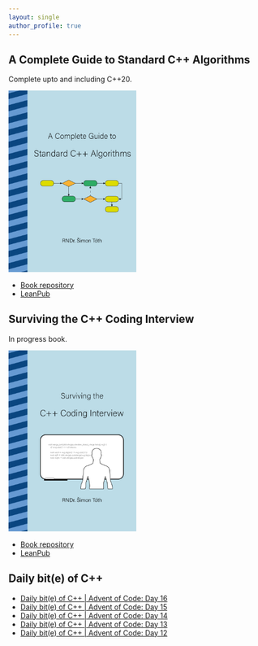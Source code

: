 ```yaml
---
layout: single
author_profile: true
---
```


## A Complete Guide to Standard C++ Algorithms

Complete upto and including C++20.

[<img src="assets/images/book_algorithms_cover.png" width="50%">](https://leanpub.com/cpp-algorithms-guide)

- [Book repository](https://github.com/HappyCerberus/book-cpp-algorithms)
- [LeanPub](https://leanpub.com/cpp-algorithms-guide)

## Surviving the C++ Coding Interview

In progress book.

[<img src="assets/images/book_coding_interview_cover.png" width="50%">](https://leanpub.com/cpp-coding-interview)

- [Book repository](https://leanpub.com/cpp-coding-interview)
- [LeanPub](https://leanpub.com/cpp-coding-interview)

## Daily bit(e) of C++

<ul>
<!-- SUBSTACK:START --><li><a href="https://simontoth.substack.com/p/daily-bite-of-c-advent-of-code-day-cfb">Daily bit&lpar;e&rpar; of C++ | Advent of Code: Day 16</a></li><li><a href="https://simontoth.substack.com/p/daily-bite-of-c-advent-of-code-day-b1a">Daily bit&lpar;e&rpar; of C++ | Advent of Code: Day 15</a></li><li><a href="https://simontoth.substack.com/p/daily-bite-of-c-advent-of-code-day-792">Daily bit&lpar;e&rpar; of C++ | Advent of Code: Day 14</a></li><li><a href="https://simontoth.substack.com/p/daily-bite-of-c-advent-of-code-day-c18">Daily bit&lpar;e&rpar; of C++ | Advent of Code: Day 13</a></li><li><a href="https://simontoth.substack.com/p/daily-bite-of-c-advent-of-code-day-c1f">Daily bit&lpar;e&rpar; of C++ | Advent of Code: Day 12</a></li><!-- SUBSTACK:END -->
</ul>
